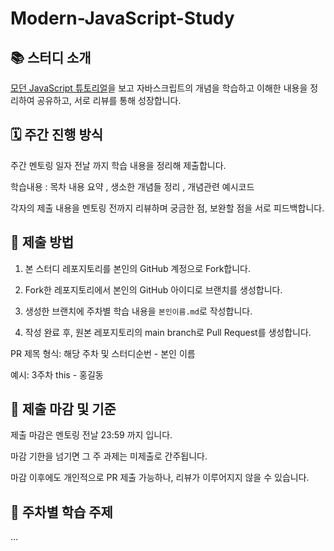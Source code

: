 
# Modern-JavaScript-Study

## 📚 스터디 소개

[모던 JavaScript 튜토리얼](https://ko.javascript.info/)을 보고 자바스크립트의 개념을 학습하고 이해한 내용을 정리하여 공유하고, 서로 리뷰를 통해 성장합니다.

## 🗓️ 주간 진행 방식

주간 멘토링 일자 전날 까지 학습 내용을 정리해 제출합니다.

학습내용 : 목차 내용 요약 , 생소한 개념들 정리  , 개념관련 예시코드 

각자의 제출 내용을 멘토링 전까지 리뷰하며 궁금한 점, 보완할 점을 서로 피드백합니다.

## 📝 제출 방법

1. 본 스터디 레포지토리를 본인의 GitHub 계정으로 Fork합니다.

2. Fork한 레포지토리에서 본인의 GitHub 아이디로 브랜치를 생성합니다.

3. 생성한 브랜치에 주차별 학습 내용을 `본인이름.md`로 작성합니다.

4. 작성 완료 후, 원본 레포지토리의 main branch로 Pull Request를 생성합니다.

PR 제목 형식: 해당 주차 및 스터디순번  - 본인 이름

예시: 3주차 this - 홍길동

## 🚨 제출 마감 및 기준

제출 마감은 멘토링 전날 23:59 까지 입니다.

마감 기한을 넘기면 그 주 과제는 미제출로 간주됩니다.

마감 이후에도 개인적으로 PR 제출 가능하나, 리뷰가 이루어지지 않을 수 있습니다.



## 📖 주차별 학습 주제

... 
